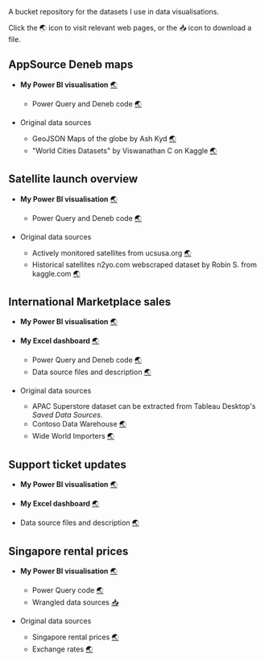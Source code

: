 A bucket repository for the datasets I use in data visualisations.

Click the :earth_asia: icon to visit relevant web pages, or the :inbox_tray: icon to download a file.

## AppSource Deneb maps

- **My Power BI visualisation** [:earth_asia:](https://community.powerbi.com/t5/Data-Stories-Gallery/AppSource-Deneb-Maps/m-p/2930366)
  - Power Query and Deneb code [:earth_asia:](https://datamesse.github.io/#/post/1669381200)

- Original data sources
  - GeoJSON Maps of the globe by Ash Kyd [:earth_asia:](https://geojson-maps.ash.ms)
  - "World Cities Datasets" by Viswanathan C on Kaggle [:earth_asia:](https://www.kaggle.com/datasets/viswanathanc/world-cities-datasets)


## Satellite launch overview

- **My Power BI visualisation** [:earth_asia:](https://community.powerbi.com/t5/Data-Stories-Gallery/Satellite-launch-overview/m-p/2730077)
  - Power Query and Deneb code [:earth_asia:](https://github.com/datamesse/data-visualisation-datasets/tree/main/Satellite%20launch%20overview)

- Original data sources
  - Actively monitored satellites from ucsusa.org [:earth_asia:](https://www.ucsusa.org/resources/satellite-database)
  - Historical satellites n2yo.com webscraped dataset by Robin S. from kaggle.com [:earth_asia:](https://www.kaggle.com/datasets/heyrobin/satellite-data-19572022)


## International Marketplace sales

- **My Power BI visualisation** [:earth_asia:](https://community.powerbi.com/t5/Data-Stories-Gallery/International-Marketplace-profit-report-using-Python-and-Deneb/m-p/2480550#M7154)

- **My Excel dashboard** [:earth_asia:](https://datamesse.github.io/#/project/ExcelInternationalMarketplaceProfitForecast)
  - Power Query and Deneb code [:earth_asia:](https://github.com/datamesse/data-visualisation-datasets/blob/main/International%20Marketplace%20sales/Power%20Query%20and%20Deneb%20code.md)
  - Data source files and description [:earth_asia:](https://github.com/datamesse/data-visualisation-datasets/tree/main/International%20Marketplace%20sales)

- Original data sources
  - APAC Superstore dataset can be extracted from Tableau Desktop's *Saved Data Sources*.
  - Contoso Data Warehouse [:earth_asia:](https://www.microsoft.com/en-us/download/details.aspx?id=18279)
  - Wide World Importers [:earth_asia:](https://github.com/Microsoft/sql-server-samples/releases/tag/wide-world-importers-v1.0)


## Support ticket updates

- **My Power BI visualisation** [:earth_asia:](https://community.powerbi.com/t5/Data-Stories-Gallery/Follow-the-sun-customer-service-support/m-p/2168279)

- **My Excel dashboard** [:earth_asia:](https://datamesse.github.io/#/project/ExcelCustomerSupportAgentPerformance)

- Data source files and description [:earth_asia:](https://github.com/datamesse/data-visualisation-datasets/tree/main/Support%20ticket%20updates)


## Singapore rental prices

- **My Power BI visualisation** [:earth_asia:](https://community.powerbi.com/t5/Data-Stories-Gallery/Quarterly-Singapore-median-rental-prices-by-currency/m-p/2125424)
  - Power Query code [:earth_asia:](https://github.com/datamesse/data-visualisation-datasets/tree/main/Singapore%20rental%20prices)
  - Wrangled data sources [:inbox_tray:](https://github.com/datamesse/data-visualisation-datasets/raw/main/Singapore%20rental%20prices/Singapore%20rental%20prices.xlsx)

- Original data sources
  - Singapore rental prices [:earth_asia:](https://data.gov.sg/dataset/median-rent-by-town-and-flat-type)
  - Exchange rates [:earth_asia:](https://www.ofx.com/en-us/forex-news/historical-exchange-rates)
